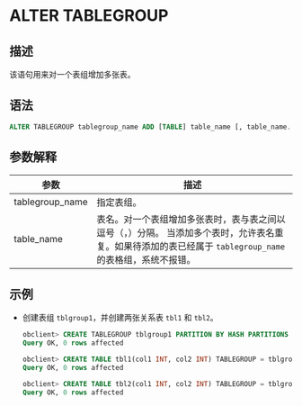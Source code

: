 # ALTER TABLEGROUP

## 描述

该语句用来对一个表组增加多张表。

## 语法

```sql
ALTER TABLEGROUP tablegroup_name ADD [TABLE] table_name [, table_name...];
```

## 参数解释

|               参数               |                                                   描述                                                   |
|--------------------------------|--------------------------------------------------------------------------------------------------------|
| tablegroup_name                | 指定表组。                                                                                                  |
| table_name                     | 表名。对一个表组增加多张表时，表与表之间以逗号（，）分隔。 当添加多个表时，允许表名重复。如果待添加的表已经属于 `tablegroup_name` 的表格组，系统不报错。 |

## 示例

* 创建表组 `tblgroup1`，并创建两张关系表 `tbl1` 和 `tbl2`。

  ```sql
  obclient> CREATE TABLEGROUP tblgroup1 PARTITION BY HASH PARTITIONS 10;
  Query OK, 0 rows affected
  
  obclient> CREATE TABLE tbl1(col1 INT, col2 INT) TABLEGROUP = tblgroup1  PARTITION BY HASH(col1) PARTITIONS 10;
  Query OK, 0 rows affected
  
  obclient> CREATE TABLE tbl2(col1 INT, col2 INT) TABLEGROUP = tblgroup1 PARTITION BY HASH(col2) PARTITIONS 10;
  Query OK, 0 rows affected
  ```
